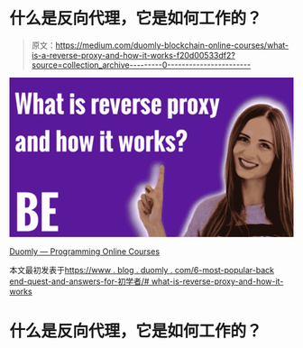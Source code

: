 # 什么是反向代理，它是如何工作的？

> 原文：<https://medium.com/duomly-blockchain-online-courses/what-is-a-reverse-proxy-and-how-it-works-f20d00533df2?source=collection_archive---------0----------------------->

![](img/b784dadb63ee7963abefbca117493378.png)

[Duomly — Programming Online Courses](https://www.duomly.com)

本文最初发表于[https://www . blog . duomly . com/6-most-popular-back end-quest-and-answers-for-初学者/# what-is-reverse-proxy-and-how-it-works](https://www.blog.duomly.com/6-most-popular-backend-questions-and-answers-for-beginners/#what-is-reverse-proxy-and-how-it-works)

# 什么是反向代理，它是如何工作的？